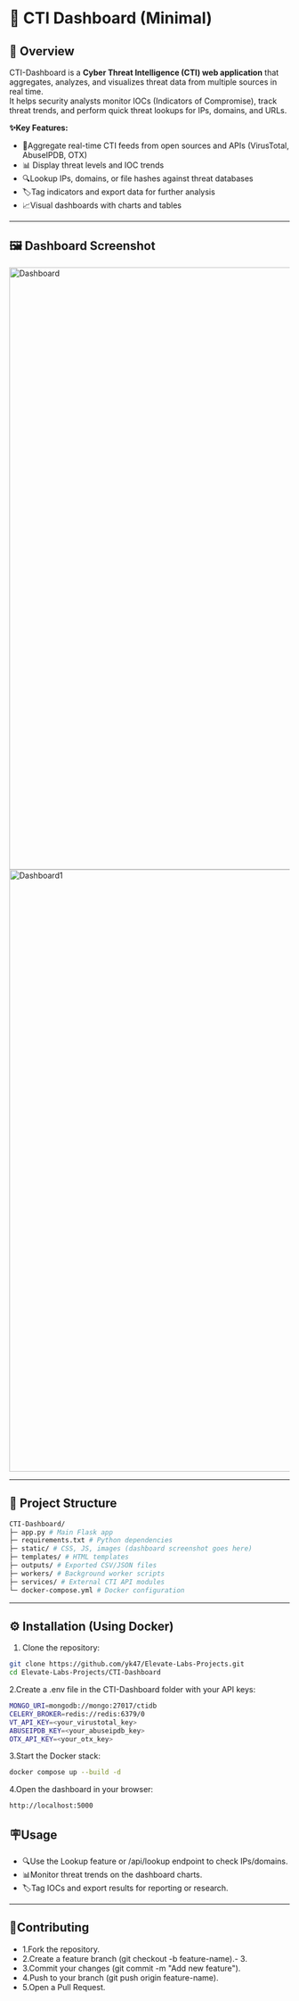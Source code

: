 # 🚀 CTI Dashboard (Minimal)

##  📝 Overview
CTI-Dashboard is a **Cyber Threat Intelligence (CTI) web application** that aggregates, analyzes, and visualizes threat data from multiple sources in real time.  
It helps security analysts monitor IOCs (Indicators of Compromise), track threat trends, and perform quick threat lookups for IPs, domains, and URLs.

**✨Key Features:**
- 📡Aggregate real-time CTI feeds from open sources and APIs (VirusTotal, AbuseIPDB, OTX)
- 📊 Display threat levels and IOC trends
- 🔍Lookup IPs, domains, or file hashes against threat databases
- 🏷️Tag indicators and export data for further analysis
- 📈Visual dashboards with charts and tables

---

##  🖼️ Dashboard Screenshot
<img width="1920" height="1080" alt="Dashboard" src="https://github.com/user-attachments/assets/838d7f90-5f94-4542-93b2-3a3c8ab36f4d" />

<img width="1920" height="1080" alt="Dashboard1" src="https://github.com/user-attachments/assets/506fee04-b703-46e8-969d-0bb37a8fd6b8" />

---

## 📂 Project Structure

```bash
CTI-Dashboard/
├─ app.py # Main Flask app
├─ requirements.txt # Python dependencies
├─ static/ # CSS, JS, images (dashboard screenshot goes here)
├─ templates/ # HTML templates
├─ outputs/ # Exported CSV/JSON files
├─ workers/ # Background worker scripts
├─ services/ # External CTI API modules
└─ docker-compose.yml # Docker configuration
```

---

## ⚙️ Installation (Using Docker)

1. Clone the repository:  
```bash
git clone https://github.com/yk47/Elevate-Labs-Projects.git
cd Elevate-Labs-Projects/CTI-Dashboard
```

2.Create a .env file in the CTI-Dashboard folder with your API keys:
```bash
MONGO_URI=mongodb://mongo:27017/ctidb
CELERY_BROKER=redis://redis:6379/0
VT_API_KEY=<your_virustotal_key>
ABUSEIPDB_KEY=<your_abuseipdb_key>
OTX_API_KEY=<your_otx_key>
```

3.Start the Docker stack:
```bash
docker compose up --build -d

```
4.Open the dashboard in your browser:
```bash
http://localhost:5000

```

## 🪧Usage
- 🔍Use the Lookup feature or /api/lookup endpoint to check IPs/domains.
- 📊Monitor threat trends on the dashboard charts.
- 🏷️Tag IOCs and export results for reporting or research.

---

## 🤝Contributing
- 1.Fork the repository.
- 2.Create a feature branch (git checkout -b feature-name).- 3.
- 3.Commit your changes (git commit -m "Add new feature").
- 4.Push to your branch (git push origin feature-name).
- 5.Open a Pull Request.

